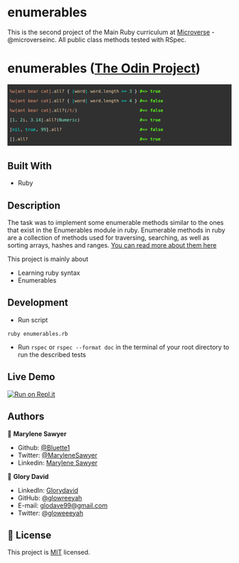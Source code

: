 # enumerables

This is the second project of the Main Ruby curriculum at [Microverse](https:www.microverse.org/) - @microverseinc.
All public class methods tested with RSpec.

# enumerables ([The Odin Project](https://github.com/TheOdinProject/curriculum/blob/master/ruby_programming/archive/basic_ruby/project_advanced_building_blocks.md#project-2-enumerable-methods))

![Enumerables](screenshot.png)

## Built With

- Ruby

## Description

The task was to implement some enumerable methods similar to the ones that exist in the Enumerables module in ruby. Enumerable methods in ruby are a collection of methods used for traversing, searching, as well as sorting arrays, hashes and ranges. [You can read more about them here](https://ruby-doc.org/core-2.7.1/Enumerable.html)

This project is mainly about

-  Learning ruby syntax
-  Enumerables

## Development

* Run script
```
ruby enumerables.rb
```
* Run ```rspec``` or ```rspec --format doc``` in the terminal of your root directory to run the described tests
## Live Demo

[![Run on Repl.it](https://repl.it/badge/github/Bluette1/enumerables)](https://repl.it/github/Bluette1/enumerables)

## Authors

👤 **Marylene Sawyer**
- Github: [@Bluette1](https://github.com/Bluette1)
- Twitter: [@MaryleneSawyer](https://twitter.com/MaryleneSawyer)
- Linkedin: [Marylene Sawyer](https://www.linkedin.com/in/marylene-sawyer-b4ba1295/)

👤 **Glory David** 
    
- LinkedIn: [Glorydavid](https://www.linkedin/in/glory-david/) 
- GitHub: [@glowreeyah](https://github.com/glowreeyah)
- E-mail: glodave99@gmail.com
- Twitter: [@gloweeeyah](https://twitter.com/gloweeeyah)

## 📝 License

This project is [MIT](https://opensource.org/licenses/MIT) licensed.
